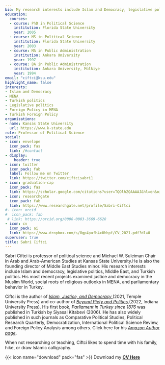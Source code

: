 ```yaml
---
bio: My research interests include Islam and Democracy, legislative politics, Middle East, Turkish Politics, and Turkish Foreign Policy
education:
  courses:
  - course: PhD in Political Science
    institution: Florida State University
    year: 2005
  - course: MS in Political Science
    institution: Florida State University
    year: 2003
  - course: MA in Public Administration
    institution: Ankara University
    year: 1997
  - course: BA in Public Administration
    institution: Ankara University, Mülkiye
    year: 1994
email: "ciftci@ksu.edu"
highlight_name: false
interests:
- Islam and Democracy 
- MENA
- Turkish politics
- Legislative politics
- Foreign Policy in MENA
- Turkish Foreign Policy
organizations:
- name: Kansas State University
  url: https://www.k-state.edu
role: Professor of Political Science
social:
- icon: envelope
  icon_pack: fas
  link: /#contact
- display:
    header: true
- icon: twitter
  icon_pack: fab
  label: Follow me on Twitter
  link: https://twitter.com/ciftcisabri1
- icon: graduation-cap
  icon_pack: fas
  link: https://scholar.google.com/citations?user=TQOlhZQAAAAJ&hl=en&oi=ao
- icon: researchgate
  icon_pack: fab
  link: https://www.researchgate.net/profile/Sabri-Ciftci
#- icon: orcid
#  icon_pack: fab
 # link: https://orcid.org/0000-0003-3669-6620
- icon: cv
  icon_pack: ai
  link: https://www.dropbox.com/s/8gp4pufh4x0hhpf/CV_2021.pdf?dl=0
superuser: true
title: Sabri Ciftci
---
```


Sabri Ciftci is professor of political science and Michael W. Suleiman Chair in Arab and Arab-American Studies at Kansas State University.He is also the founding director of Middle East Studies minor. His research interests include Islam and democracy, legislative politics, Middle East, and Turkish politics. His most recent projects examined justice and democracy in the Muslim World, social roots of religious outlooks in MENA, and parliamentary behavior in Turkey.

Ciftci is the author of  <a href="http://tupress.temple.edu/book/20000000010489"> _Islam, Justice, and Democracy_ </a>  (2021, Temple University Press) and co-author of <a href="https://iupress.org/9780253060532/beyond-piety-and-politics/"> _Beyond Piety and Politics_  </a> (2022, Indiana University Press). His first book, _Parliament in Turkey since 1876_ was published in Turkish by Siyasal Kitabevi (2006). He has also widely published in such journals as Comparative Political Studies, Political Research Quarterly, Democratization, International Political Science Review, and Foreign Policy Analysis among others. Click here for his <a href="https://www.amazon.com/author/sabriciftci"> _Amazon Author page_</a>.

When not researching or teaching, Ciftci likes to spend time with his family, hike, or draw Islamic calligraphy. 

{{< icon name="download" pack="fas" >}} Download my <a href="https://www.dropbox.com/s/8gp4pufh4x0hhpf/CV_2021.pdf?dl=0"> **CV Here** </a>

